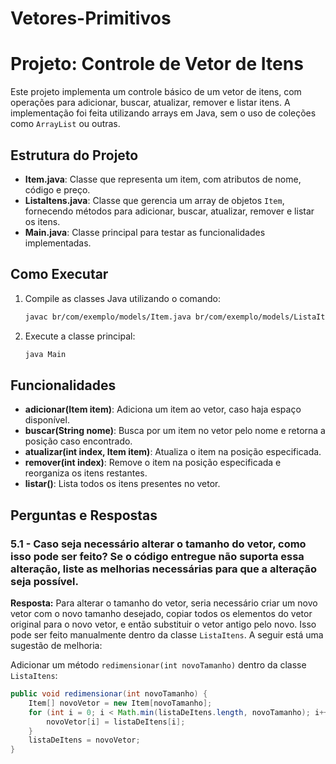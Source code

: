 # Vetores-Primitivos

# Projeto: Controle de Vetor de Itens

Este projeto implementa um controle básico de um vetor de itens, com operações para adicionar, buscar, atualizar, remover e listar itens. A implementação foi feita utilizando arrays em Java, sem o uso de coleções como `ArrayList` ou outras.

## Estrutura do Projeto

- **Item.java**: Classe que representa um item, com atributos de nome, código e preço.
- **ListaItens.java**: Classe que gerencia um array de objetos `Item`, fornecendo métodos para adicionar, buscar, atualizar, remover e listar os itens.
- **Main.java**: Classe principal para testar as funcionalidades implementadas.

## Como Executar

1. Compile as classes Java utilizando o comando:
    ```bash
    javac br/com/exemplo/models/Item.java br/com/exemplo/models/ListaItens.java Main.java
    ```

2. Execute a classe principal:
    ```bash
    java Main
    ```

## Funcionalidades

- **adicionar(Item item)**: Adiciona um item ao vetor, caso haja espaço disponível.
- **buscar(String nome)**: Busca por um item no vetor pelo nome e retorna a posição caso encontrado.
- **atualizar(int index, Item item)**: Atualiza o item na posição especificada.
- **remover(int index)**: Remove o item na posição especificada e reorganiza os itens restantes.
- **listar()**: Lista todos os itens presentes no vetor.

## Perguntas e Respostas

### 5.1 - Caso seja necessário alterar o tamanho do vetor, como isso pode ser feito? Se o código entregue não suporta essa alteração, liste as melhorias necessárias para que a alteração seja possível.

**Resposta:** Para alterar o tamanho do vetor, seria necessário criar um novo vetor com o novo tamanho desejado, copiar todos os elementos do vetor original para o novo vetor, e então substituir o vetor antigo pelo novo. Isso pode ser feito manualmente dentro da classe `ListaItens`. A seguir está uma sugestão de melhoria:

Adicionar um método `redimensionar(int novoTamanho)` dentro da classe `ListaItens`:

```java
public void redimensionar(int novoTamanho) {
    Item[] novoVetor = new Item[novoTamanho];
    for (int i = 0; i < Math.min(listaDeItens.length, novoTamanho); i++) {
        novoVetor[i] = listaDeItens[i];
    }
    listaDeItens = novoVetor;
}
